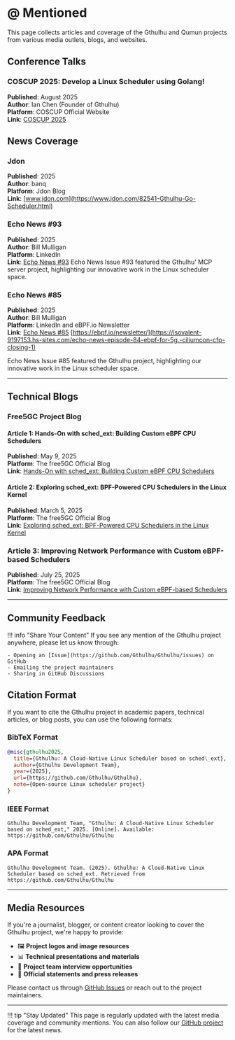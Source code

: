 # @ Mentioned

This page collects articles and coverage of the Gthulhu and Qumun projects from various media outlets, blogs, and websites.

## Conference Talks

### COSCUP 2025: Develop a Linux Scheduler using Golang!

**Published**: August 2025</br> 
**Author**: Ian Chen (Founder of Gthulhu)</br>
**Platform**: COSCUP Official Website</br>
**Link**: [COSCUP 2025](https://pretalx.coscup.org/coscup-2025/talk/review/PVBJLQEF7XEEUKYK3BCLREQSCNNUC33E)

## News Coverage

### Jdon

**Published**: 2025</br>
**Author**: banq</br>
**Platform**: Jdon Blog</br>
**Link**: [www.jdon.com](https://www.jdon.com/82541-Gthulhu-Go-Scheduler.html)

### Echo News #93

**Published**: 2025 </br>
**Author**: Bill Mulligan</br>
**Platform**: LinkedIn</br>
**Link**: [Echo News #93](https://www.linkedin.com/pulse/echo-news-93-bill-mulligan-fnxhf/?trackingId=r4LMwQRoR%2BWppouvcYeVow%3D%3D)
Echo News Issue #93 featured the Gthulhu' MCP server project, highlighting our innovative work in the Linux scheduler space.

### Echo News #85

**Published**: 2025 </br>
**Author**: Bill Mulligan</br>
**Platform**: LinkedIn and eBPF.io Newsletter</br>
**Link**: [Echo News #85](https://www.linkedin.com/pulse/echo-news-85-bill-mulligan-jcsgf/) [https://ebpf.io/newsletter/](https://isovalent-9197153.hs-sites.com/echo-news-episode-84-ebpf-for-5g.-ciliumcon-cfp-closing-1)

Echo News Issue #85 featured the Gthulhu project, highlighting our innovative work in the Linux scheduler space.

---

## Technical Blogs

### Free5GC Project Blog

#### Article 1: Hands-On with sched_ext: Building Custom eBPF CPU Schedulers
**Published**: May 9, 2025  
**Platform**: The free5GC Official Blog  
**Link**: [Hands-On with sched_ext: Building Custom eBPF CPU Schedulers](https://free5gc.org/blog/20250509/20250509/)

#### Article 2: Exploring sched_ext: BPF-Powered CPU Schedulers in the Linux Kernel
**Published**: March 5, 2025  
**Platform**: The free5GC Official Blog  
**Link**: [Exploring sched_ext: BPF-Powered CPU Schedulers in the Linux Kernel](https://free5gc.org/blog/20250305/20250305/)

### Article 3: Improving Network Performance with Custom eBPF-based Schedulers
**Published**: July 25, 2025  
**Platform**: The free5GC Official Blog  
**Link**: [Improving Network Performance with Custom eBPF-based Schedulers](https://free5gc.org/blog/20250726/index.en/)

---

## Community Feedback

!!! info "Share Your Content"
    If you see any mention of the Gthulhu project anywhere, please let us know through:
    
    - Opening an [Issue](https://github.com/Gthulhu/Gthulhu/issues) on GitHub
    - Emailing the project maintainers
    - Sharing in GitHub Discussions

## Citation Format

If you want to cite the Gthulhu project in academic papers, technical articles, or blog posts, you can use the following formats:

### BibTeX Format
```bibtex
@misc{gthulhu2025,
  title={Gthulhu: A Cloud-Native Linux Scheduler based on sched\_ext},
  author={Gthulhu Development Team},
  year={2025},
  url={https://github.com/Gthulhu/Gthulhu},
  note={Open-source Linux scheduler project}
}
```

### IEEE Format
```
Gthulhu Development Team, "Gthulhu: A Cloud-Native Linux Scheduler based on sched_ext," 2025. [Online]. Available: https://github.com/Gthulhu/Gthulhu
```

### APA Format
```
Gthulhu Development Team. (2025). Gthulhu: A Cloud-Native Linux Scheduler based on sched_ext. Retrieved from https://github.com/Gthulhu/Gthulhu
```

---

## Media Resources

If you're a journalist, blogger, or content creator looking to cover the Gthulhu project, we're happy to provide:

- 🖼️ **Project logos and image resources**
- 📊 **Technical presentations and materials**
- 🎤 **Project team interview opportunities**
- 📝 **Official statements and press releases**

Please contact us through [GitHub Issues](https://github.com/Gthulhu/Gthulhu/issues) or reach out to the project maintainers.

---

!!! tip "Stay Updated"
    This page is regularly updated with the latest media coverage and community mentions. You can also follow our [GitHub project](https://github.com/Gthulhu/Gthulhu) for the latest news.
